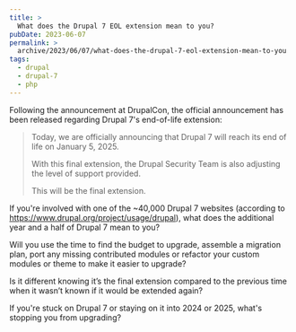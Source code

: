 ```yaml
---
title: >
  What does the Drupal 7 EOL extension mean to you?
pubDate: 2023-06-07
permalink: >
  archive/2023/06/07/what-does-the-drupal-7-eol-extension-mean-to-you
tags:
  - drupal
  - drupal-7
  - php
---
```


Following the announcement at DrupalCon, the official announcement has been released regarding Drupal 7's end-of-life extension:

> Today, we are officially announcing that Drupal 7 will reach its end of life on January 5, 2025.
>
> With this final extension, the Drupal Security Team is also adjusting the level of support provided.
>
> This will be the final extension.

If you're involved with one of the ~40,000 Drupal 7 websites (according to https://www.drupal.org/project/usage/drupal), what does the additional year and a half of Drupal 7 mean to you?

Will you use the time to find the budget to upgrade, assemble a migration plan, port any missing contributed modules or refactor your custom modules or theme to make it easier to upgrade?

Is it different knowing it’s the final extension compared to the previous time when it wasn’t known if it would be extended again?

If you're stuck on Drupal 7 or staying on it into 2024 or 2025, what's stopping you from upgrading?
